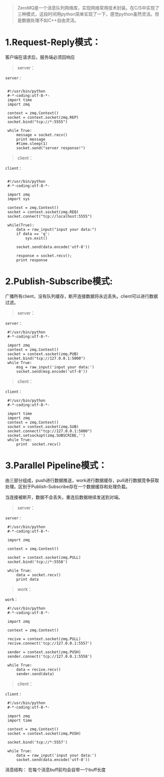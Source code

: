 > ZeroMQ是一个消息队列网络库，实现网络常用技术封装。在C/S中实现了三种模式，这段时间用python简单实现了一下，感觉python虽然灵活。但是数据处理不如C++自由灵活。

 

# 1.Request-Reply模式：

客户端在请求后，服务端必须回响应

> server：
```
server：


 #!/usr/bin/python
 #-*-coding:utf-8-*-
 import time
 import zmq
 
 context = zmq.Context()
 socket = context.socket(zmq.REP)
 socket.bind("tcp://*:5555")
 
 while True:
     message = socket.recv()
     print message
     #time.sleep(1)
     socket.send("server response!")
```
> client：
```
client：


 #!/usr/bin/python
 #-*-coding:utf-8-*-
 
 import zmq
 import sys
 
 context = zmq.Context()
 socket = context.socket(zmq.REQ)
 socket.connect("tcp://localhost:5555")
 
 while(True):
     data = raw_input("input your data:")
     if data == 'q':
         sys.exit()
 
     socket.send(data.encode('utf-8'))
 
     response = socket.recv();
     print response
```
 

# 2.Publish-Subscribe模式:

广播所有client，没有队列缓存，断开连接数据将永远丢失。client可以进行数据过滤。

> server：
```
server：

 #!/usr/bin/python
 #-*-coding:utf-8-*-
 
 import zmq 
 context = zmq.Context()  
 socket = context.socket(zmq.PUB)  
 socket.bind("tcp://127.0.0.1:5000")  
 while True:  
     msg = raw_input('input your data:') 
     socket.send(msg.encode('utf-8'))
```
> client：
```
client：

 #!/usr/bin/python
 #-*-coding:utf-8-*-
 
 import time
 import zmq  
 context = zmq.Context()  
 socket = context.socket(zmq.SUB)  
 socket.connect("tcp://127.0.0.1:5000")  
 socket.setsockopt(zmq.SUBSCRIBE,'') 
 while True:  
     print  socket.recv() 
```
 

# 3.Parallel Pipeline模式：

由三部分组成，push进行数据推送，work进行数据缓存，pull进行数据竞争获取处理。区别于Publish-Subscribe存在一个数据缓存和处理负载。

当连接被断开，数据不会丢失，重连后数据继续发送到对端。
> server：
```
server：

 #!/usr/bin/python
 #-*-coding:utf-8-*-
 
 import zmq
 
 context = zmq.Context()
 
 socket = context.socket(zmq.PULL)
 socket.bind('tcp://*:5558')
 
 while True:
     data = socket.recv()
     print data
```
> work：
```
work：

 #!/usr/bin/python
 #-*-coding:utf-8-*-
 
 import zmq
 
 context = zmq.Context()
 
 recive = context.socket(zmq.PULL)
 recive.connect('tcp://127.0.0.1:5557')
 
 sender = context.socket(zmq.PUSH)
 sender.connect('tcp://127.0.0.1:5558')
 
 while True:
     data = recive.recv()
     sender.send(data)
```
> client：
```
client：

 #!/usr/bin/python
 #-*-coding:utf-8-*-
 
 import zmq
 import time

 context = zmq.Context()
 socket = context.socket(zmq.PUSH)
 
 socket.bind('tcp://*:5557')
 
 while True:
     data = raw_input('input your data:')
     socket.send(data.encode('utf-8'))
```
 

消息结构：
在每个消息buff前均会自带一个buff长度


